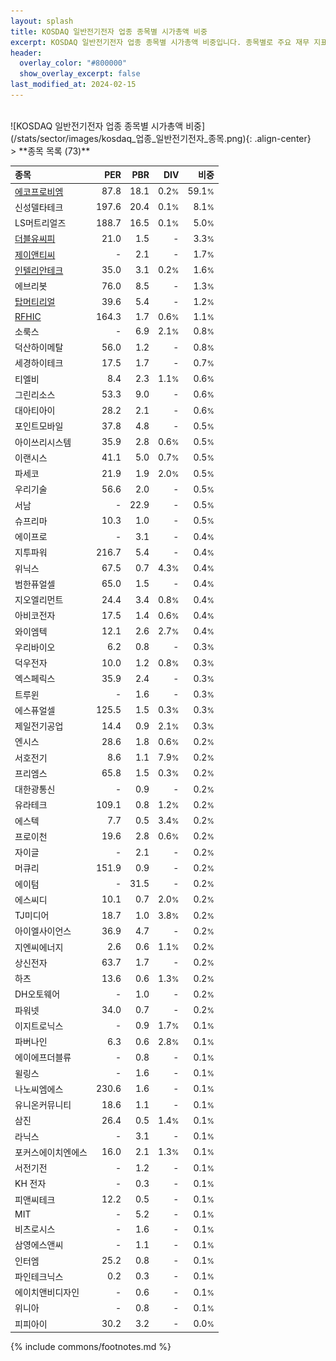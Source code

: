 ```yaml
---
layout: splash
title: KOSDAQ 일반전기전자 업종 종목별 시가총액 비중
excerpt: KOSDAQ 일반전기전자 업종 종목별 시가총액 비중입니다. 종목별로 주요 재무 지표를 함께 표시합니다.
header:
  overlay_color: "#800000"
  show_overlay_excerpt: false
last_modified_at: 2024-02-15
---
```

<br>
![KOSDAQ 일반전기전자 업종 종목별 시가총액 비중](/stats/sector/images/kosdaq_업종_일반전기전자_종목.png){: .align-center}
<br>
> **종목 목록 (73)**<a id="list"></a>

| **종목** | **PER** | **PBR** | **DIV** | **비중** |
| :------- | ------: | ------: | ------: | -------: |
| [에코프로비엠](/247540/) | 87.8 | 18.1 | 0.2<small>%</small> | 59.1<small>%</small> |
| 신성델타테크 | 197.6 | 20.4 | 0.1<small>%</small> | 8.1<small>%</small> |
| LS머트리얼즈 | 188.7 | 16.5 | 0.1<small>%</small> | 5.0<small>%</small> |
| [더블유씨피](/393890/) | 21.0 | 1.5 | - | 3.3<small>%</small> |
| [제이앤티씨](/204270/) | - | 2.1 | - | 1.7<small>%</small> |
| [인텔리안테크](/189300/) | 35.0 | 3.1 | 0.2<small>%</small> | 1.6<small>%</small> |
| 에브리봇 | 76.0 | 8.5 | - | 1.3<small>%</small> |
| [탑머티리얼](/360070/) | 39.6 | 5.4 | - | 1.2<small>%</small> |
| [RFHIC](/218410/) | 164.3 | 1.7 | 0.6<small>%</small> | 1.1<small>%</small> |
| 소룩스 | - | 6.9 | 2.1<small>%</small> | 0.8<small>%</small> |
| 덕산하이메탈 | 56.0 | 1.2 | - | 0.8<small>%</small> |
| 세경하이테크 | 17.5 | 1.7 | - | 0.7<small>%</small> |
| 티엘비 | 8.4 | 2.3 | 1.1<small>%</small> | 0.6<small>%</small> |
| 그린리소스 | 53.3 | 9.0 | - | 0.6<small>%</small> |
| 대아티아이 | 28.2 | 2.1 | - | 0.6<small>%</small> |
| 포인트모바일 | 37.8 | 4.8 | - | 0.5<small>%</small> |
| 아이쓰리시스템 | 35.9 | 2.8 | 0.6<small>%</small> | 0.5<small>%</small> |
| 이랜시스 | 41.1 | 5.0 | 0.7<small>%</small> | 0.5<small>%</small> |
| 파세코 | 21.9 | 1.9 | 2.0<small>%</small> | 0.5<small>%</small> |
| 우리기술 | 56.6 | 2.0 | - | 0.5<small>%</small> |
| 서남 | - | 22.9 | - | 0.5<small>%</small> |
| 슈프리마 | 10.3 | 1.0 | - | 0.5<small>%</small> |
| 에이프로 | - | 3.1 | - | 0.4<small>%</small> |
| 지투파워 | 216.7 | 5.4 | - | 0.4<small>%</small> |
| 위닉스 | 67.5 | 0.7 | 4.3<small>%</small> | 0.4<small>%</small> |
| 범한퓨얼셀 | 65.0 | 1.5 | - | 0.4<small>%</small> |
| 지오엘리먼트 | 24.4 | 3.4 | 0.8<small>%</small> | 0.4<small>%</small> |
| 아비코전자 | 17.5 | 1.4 | 0.6<small>%</small> | 0.4<small>%</small> |
| 와이엠텍 | 12.1 | 2.6 | 2.7<small>%</small> | 0.4<small>%</small> |
| 우리바이오 | 6.2 | 0.8 | - | 0.3<small>%</small> |
| 덕우전자 | 10.0 | 1.2 | 0.8<small>%</small> | 0.3<small>%</small> |
| 엑스페릭스 | 35.9 | 2.4 | - | 0.3<small>%</small> |
| 트루윈 | - | 1.6 | - | 0.3<small>%</small> |
| 에스퓨얼셀 | 125.5 | 1.5 | 0.3<small>%</small> | 0.3<small>%</small> |
| 제일전기공업 | 14.4 | 0.9 | 2.1<small>%</small> | 0.3<small>%</small> |
| 엔시스 | 28.6 | 1.8 | 0.6<small>%</small> | 0.2<small>%</small> |
| 서호전기 | 8.6 | 1.1 | 7.9<small>%</small> | 0.2<small>%</small> |
| 프리엠스 | 65.8 | 1.5 | 0.3<small>%</small> | 0.2<small>%</small> |
| 대한광통신 | - | 0.9 | - | 0.2<small>%</small> |
| 유라테크 | 109.1 | 0.8 | 1.2<small>%</small> | 0.2<small>%</small> |
| 에스텍 | 7.7 | 0.5 | 3.4<small>%</small> | 0.2<small>%</small> |
| 프로이천 | 19.6 | 2.8 | 0.6<small>%</small> | 0.2<small>%</small> |
| 자이글 | - | 2.1 | - | 0.2<small>%</small> |
| 머큐리 | 151.9 | 0.9 | - | 0.2<small>%</small> |
| 에이텀 | - | 31.5 | - | 0.2<small>%</small> |
| 에스씨디 | 10.1 | 0.7 | 2.0<small>%</small> | 0.2<small>%</small> |
| TJ미디어 | 18.7 | 1.0 | 3.8<small>%</small> | 0.2<small>%</small> |
| 아이엘사이언스 | 36.9 | 4.7 | - | 0.2<small>%</small> |
| 지엔씨에너지 | 2.6 | 0.6 | 1.1<small>%</small> | 0.2<small>%</small> |
| 상신전자 | 63.7 | 1.7 | - | 0.2<small>%</small> |
| 하츠 | 13.6 | 0.6 | 1.3<small>%</small> | 0.2<small>%</small> |
| DH오토웨어 | - | 1.0 | - | 0.2<small>%</small> |
| 파워넷 | 34.0 | 0.7 | - | 0.2<small>%</small> |
| 이지트로닉스 | - | 0.9 | 1.7<small>%</small> | 0.1<small>%</small> |
| 파버나인 | 6.3 | 0.6 | 2.8<small>%</small> | 0.1<small>%</small> |
| 에이에프더블류 | - | 0.8 | - | 0.1<small>%</small> |
| 윌링스 | - | 1.6 | - | 0.1<small>%</small> |
| 나노씨엠에스 | 230.6 | 1.6 | - | 0.1<small>%</small> |
| 유니온커뮤니티 | 18.6 | 1.1 | - | 0.1<small>%</small> |
| 삼진 | 26.4 | 0.5 | 1.4<small>%</small> | 0.1<small>%</small> |
| 라닉스 | - | 3.1 | - | 0.1<small>%</small> |
| 포커스에이치엔에스 | 16.0 | 2.1 | 1.3<small>%</small> | 0.1<small>%</small> |
| 서전기전 | - | 1.2 | - | 0.1<small>%</small> |
| KH 전자 | - | 0.3 | - | 0.1<small>%</small> |
| 피앤씨테크 | 12.2 | 0.5 | - | 0.1<small>%</small> |
| MIT | - | 5.2 | - | 0.1<small>%</small> |
| 비츠로시스 | - | 1.6 | - | 0.1<small>%</small> |
| 삼영에스앤씨 | - | 1.1 | - | 0.1<small>%</small> |
| 인터엠 | 25.2 | 0.8 | - | 0.1<small>%</small> |
| 파인테크닉스 | 0.2 | 0.3 | - | 0.1<small>%</small> |
| 에이치앤비디자인 | - | 0.6 | - | 0.1<small>%</small> |
| 위니아 | - | 0.8 | - | 0.1<small>%</small> |
| 피피아이 | 30.2 | 3.2 | - | 0.0<small>%</small> |

{% include commons/footnotes.md %}